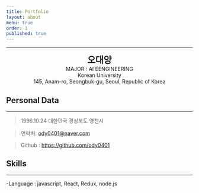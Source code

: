 ```yaml
---
title: Portfolio
layout: about
menu: true
order: 1
published: true
---
```


* * *
<center>
<span style=
"font-size:170%;
font-weight:bold">
오대양
</span>
</center>

<center>MAJOR : AI EENGINEERING</center>

<center>Korean University</center>

<center>145, Anam-ro, Seongbuk-gu, Seoul, Republic of Korea</center>

## Personal Data
---
> 1996.10.24 대한민국 경상북도 영천시

> 연락처: ody0401@naver.com

> Github : <a href="https://github.com/ody0401">https://github.com/ody0401</a>

## Skills
---
-Language : javascript, React, Redux, node.js